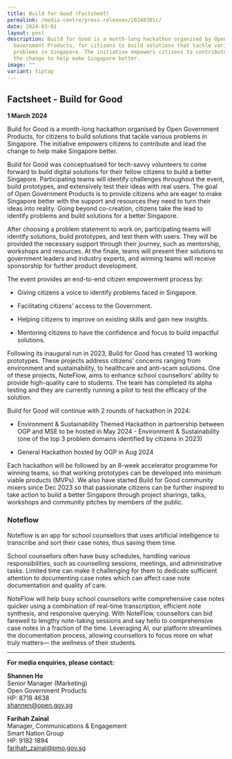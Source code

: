 ```yaml
---
title: Build for Good (Factsheet)
permalink: /media-centre/press-releases/20240301c/
date: 2024-03-01
layout: post
description: Build for Good is a month-long hackathon organised by Open
  Government Products, for citizens to build solutions that tackle various
  problems in Singapore. The initiative empowers citizens to contribute and lead
  the change to help make Singapore better.
image: ""
variant: tiptap
---
```

<h2>Factsheet - Build for Good</h2>
<p><strong>1 March 2024</strong>
</p>
<p>Build for Good is a month-long hackathon organised by Open Government
Products, for citizens to build solutions that tackle various problems
in Singapore. The initiative empowers citizens to contribute and lead the
change to help make Singapore better.</p>
<p>Build for Good was conceptualised for tech-savvy volunteers to come forward
to build digital solutions for their fellow citizens to build a better
Singapore. Participating teams will identify challenges throughout the
event, build prototypes, and extensively test their ideas with real users.
The goal of Open Government Products is to provide citizens who are eager
to make Singapore better with the support and resources they need to turn
their ideas into reality. Going beyond co-creation, citizens take the lead
to identify problems and build solutions for a better Singapore.</p>
<p>After choosing a problem statement to work on, participating teams will
identify solutions, build prototypes, and test them with users. They will
be provided the necessary support through their journey, such as mentorship,
workshops and resources. At the finale, teams will present their solutions
to government leaders and industry experts, and winning teams will receive
sponsorship for further product development.</p>
<p>The event provides an end-to-end citizen empowerment process by:</p>
<ul data-tight="true" class="tight">
<li>
<p>Giving citizens a voice to identify problems faced in Singapore.</p>
</li>
<li>
<p>Facilitating citizens’ access to the Government.</p>
</li>
<li>
<p>Helping citizens to improve on existing skills and gain new insights.</p>
</li>
<li>
<p>Mentoring citizens to have the confidence and focus to build impactful
solutions.</p>
</li>
</ul>
<p>Following its inaugural run in 2023, Build for Good has created 13 working
prototypes. These projects address citizens’ concerns ranging from environment
and sustainability, to healthcare and anti-scam solutions. One of these
projects, NoteFlow, aims to enhance school counsellors’ ability to provide
high-quality care to students. The team has completed its alpha testing
and they are currently running a pilot to test the efficacy of the solution.</p>
<p>Build for Good will continue with 2 rounds of hackathon in 2024:</p>
<ul data-tight="true" class="tight">
<li>
<p>Environment &amp; Sustainability Themed Hackathon in partnership between
OGP and MSE to be hosted in May 2024 - Environment &amp; Sustainability
(one of the top 3 problem domains identified by citizens in 2023)</p>
</li>
<li>
<p>General Hackathon hosted by OGP in Aug 2024</p>
</li>
</ul>
<p>Each hackathon will be followed by an 8-week accelerator programme for
winning teams, so that working prototypes can be developed into minimum
viable products (MVPs). We also have started Build for Good community mixers
since Dec 2023 so that passionate citizens can be further inspired to take
action to build a better Singapore through project sharings, talks, workshops
and community pitches by members of the public.</p>
<h3>Noteflow</h3>
<p>Noteflow is an app for school counsellors that uses artificial intelligence
to transcribe and sort their case notes, thus saving them time.</p>
<p>School counsellors often have busy schedules, handling various responsibilities,
such as counselling sessions, meetings, and administrative tasks. Limited
time can make it challenging for them to dedicate sufficient attention
to documenting case notes which can affect case note documentation and
quality of care.</p>
<p>NoteFlow will help busy school counsellors write comprehensive case notes
quicker using a combination of real-time transcription, efficient note
synthesis, and responsive querying. With NoteFlow, counsellors can bid
farewell to lengthy note-taking sessions and say hello to comprehensive
case notes in a fraction of the time. Leveraging AI, our platform streamlines
the documentation process, allowing counsellors to focus more on what truly
matters— the wellness of their students.</p>
<hr>
<p><strong>For media enquiries, please contact:</strong>
</p>
<p><strong>Shannen Ho</strong> 
<br>Senior Manager (Marketing)
<br>Open Government Products
<br>HP: 8718 4638
<br><a href="mailto:shannen@open.gov.sg" rel="noopener noreferrer nofollow" target="_blank">shannen@open.gov.sg</a>
</p>
<p><strong>Farihah Zainal</strong> 
<br>Manager, Communications &amp; Engagement
<br>Smart Nation Group
<br>HP: 9182 1894
<br><a href="mailto:farihah_zainal@pmo.gov.sg" rel="noopener noreferrer nofollow" target="_blank">farihah_zainal@pmo.gov.sg</a>
</p>